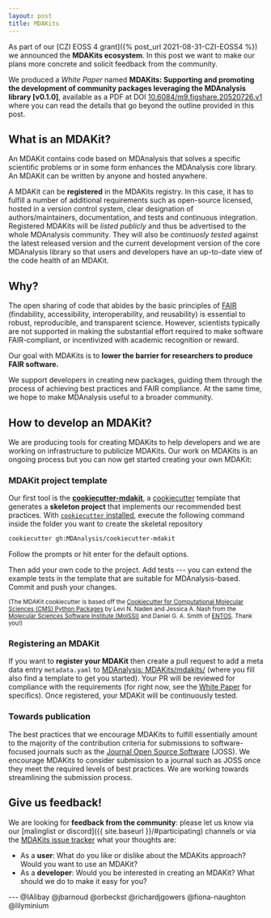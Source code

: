 ```yaml
---
layout: post
title: MDAKits
---
```


As part of our [CZI EOSS 4 grant]({% post_url 2021-08-31-CZI-EOSS4 %})
we announced the **MDAKits ecosystem**. In this post we want to make
our plans more concrete and solicit feedback from the community.

We produced a *White Paper* named **MDAKits: Supporting and promoting
the development of community packages leveraging the MDAnalysis
library [v0.1.0]**, available as a PDF at DOI
[10.6084/m9.figshare.20520726.v1][]
where you can read the details that go beyond the outline provided in
this post.


## What is an MDAKit?

An MDAKit contains code based on MDAnalysis that solves a specific
scientific problems or in some form enhances the MDAnalysis core
library. An MDAKit can be written by anyone and hosted
anywhere.

A MDAKit can be **registered** in the MDAKits registry. In this case,
it has to fulfill a number of additional requirements such as
open-source licensed, hosted in a version control system, clear
designation of authors/maintainers, documentation, and tests and
continuous integration. Registered MDAKits will be *listed publicly*
and thus be advertised to the whole MDAnalysis community. They will
also be *continuosly tested* against the latest released version and
the current development version of the core MDAnalysis library so that
users and developers have an up-to-date view of the code health of an
MDAKit.


## Why?

The open sharing of code that abides by the basic principles of
[FAIR](https://doi.org/10.15497/RDA00068) (findability, accessibility,
interoperability, and reusability) is essential to robust,
reproducible, and transparent science. However, scientists typically
are not supported in making the substantial effort required to make
software FAIR-compliant, or incentivized with academic recognition or
reward.  

Our goal with MDAKits is to **lower the barrier for researchers to
produce FAIR software.** 

We support developers in creating new packages, guiding them through
the process of achieving best practices and FAIR compliance. At the
same time, we hope to make MDAnalysis useful to a broader community.


## How to develop an MDAKit?

We are producing tools for creating MDAKits to help
developers and we are working on infrastructure to publicize
MDAKits. Our work on MDAKits is an ongoing process but you can now get
started creating your own MDAKit:


### MDAKit project template

Our first tool is the
[**cookiecutter-mdakit**](https://github.com/MDAnalysis/cookiecutter-mdakit),
a [cookiecutter](https://github.com/audreyr/cookiecutter) template
that generates a **skeleton project** that implements our recommended
best practices. With [`cookiecutter`
installed](https://cookiecutter.readthedocs.io/en/latest/installation.html#install-cookiecutter),
execute the following command inside the folder you want to create the
skeletal repository

```bash
cookiecutter gh:MDAnalysis/cookiecutter-mdakit
```

Follow the prompts or hit enter for the default options. 

Then add your own code to the project. Add tests --- you can extend
the example tests in the template that are suitable for
MDAnalysis-based. Commit and push your changes.


<small>(The MDAKit cookiecutter is based off the [Cookiecutter for
Computational Molecular Sciences (CMS) Python
Packages](https://github.com/MolSSI/cookiecutter-cms) by Levi N. Naden
and Jessica A. Nash from the [Molecular Sciences Software Institute
(MolSSI)](http://molssi.org/) and Daniel G. A. Smith of
[ENTOS](https://www.entos.ai/). Thank you!)</small>


### Registering an MDAKit

If you want to **register your MDAKit** then create a pull request to
add a meta data entry `metadata.yaml` to [MDAnalysis:
MDAKits/mdakits/<YOUR MDAKIT NAME>](https://github.com/MDAnalysis/MDAKits/tree/main/mdakits)
(where you fill also find a template to get you started). Your PR will
be reviewed for compliance with the requirements (for right now, see the [White
Paper][10.6084/m9.figshare.20520726.v1] for specifics). Once
registered, your MDAKit will be continuously tested.


### Towards publication

The best practices that we encourage MDAKits to fulfill essentially
amount to the majority of the contribution criteria for submissions to
software-focused journals such as the [Journal Open Source
Software](https://joss.theoj.org) (JOSS). We encourage MDAKits to
consider submission to a journal such as JOSS once they meet the
required levels of best practices. We are working towards streamlining
the submission process.


## Give us feedback!

We are looking for **feedback from the community**: please let us know
via our [malinglist or discord]({{ site.baseurl }}/#participating)
channels or via the [MDAKits issue
tracker](https://github.com/MDAnalysis/MDAKits/issues) what your
thoughts are:

* As a **user**: What do you like or dislike about the MDAKits
  approach? Would you want to use an MDAKit?
* As a **developer**: Would you be interested in creating an MDAKit?
  What should we do to make it easy for you?
  


--- @IAlibay @jbarnoud @orbeckst @richardjgowers  @fiona-naughton @lilyminium 


[10.6084/m9.figshare.20520726.v1]: https://doi.org/10.6084/m9.figshare.20520726.v1
